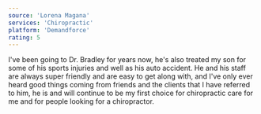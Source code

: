 ```yaml
---
source: 'Lorena Magana'
services: 'Chiropractic'
platform: 'Demandforce'
rating: 5
---
```


I've been going to Dr. Bradley for years now, he's also treated my son for some of his sports injuries and well as his auto accident. He and his staff are always super friendly and are easy to get along with, and I've only ever heard good things coming from friends and the clients that I have referred to him, he is and will continue to be my first choice for chiropractic care for me and for people looking for a chiropractor.

